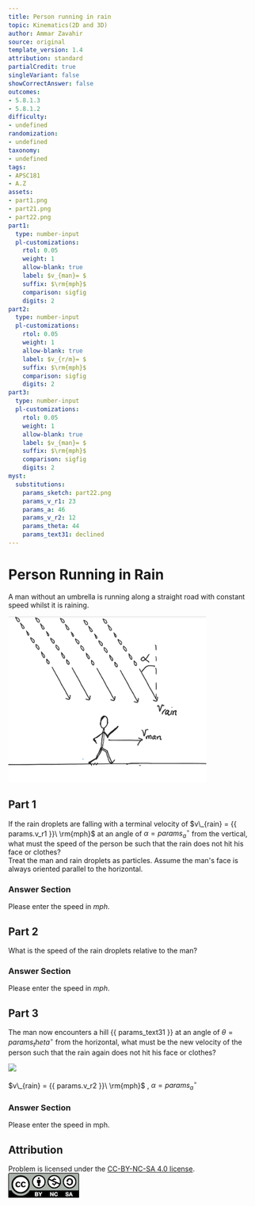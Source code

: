```yaml
---
title: Person running in rain
topic: Kinematics(2D and 3D)
author: Ammar Zavahir
source: original
template_version: 1.4
attribution: standard
partialCredit: true
singleVariant: false
showCorrectAnswer: false
outcomes:
- 5.8.1.3
- 5.8.1.2
difficulty:
- undefined
randomization:
- undefined
taxonomy:
- undefined
tags:
- APSC181
- A.Z
assets:
- part1.png
- part21.png
- part22.png
part1:
  type: number-input
  pl-customizations:
    rtol: 0.05
    weight: 1
    allow-blank: true
    label: $v_{man}= $
    suffix: $\rm{mph}$
    comparison: sigfig
    digits: 2
part2:
  type: number-input
  pl-customizations:
    rtol: 0.05
    weight: 1
    allow-blank: true
    label: $v_{r/m}= $
    suffix: $\rm{mph}$
    comparison: sigfig
    digits: 2
part3:
  type: number-input
  pl-customizations:
    rtol: 0.05
    weight: 1
    allow-blank: true
    label: $v_{man}= $
    suffix: $\rm{mph}$
    comparison: sigfig
    digits: 2
myst:
  substitutions:
    params_sketch: part22.png
    params_v_r1: 23
    params_a: 46
    params_v_r2: 12
    params_theta: 44
    params_text31: declined
---
```

# Person Running in Rain
A man without an umbrella is running along a straight road with constant speed whilst it is raining.

<img src="part1.png" width=400>

## Part 1

If the rain droplets are falling with a terminal velocity of $v\_{rain} = {{ params.v_r1 }}\ \rm{mph}$ at an angle of $\alpha = {{ params_a }}^{\circ}$ from the vertical, what must the speed of the person be such that the rain does not hit his face or clothes?
<br>
Treat the man and rain droplets as particles. Assume the man's face is always oriented parallel to the horizontal.

### Answer Section

Please enter the speed in $mph$.

## Part 2

What is the speed of the rain droplets relative to the man?

### Answer Section

Please enter the speed in $mph$.

## Part 3

The man now encounters a hill {{ params_text31 }} at an angle of $\theta = {{ params_theta }}^{\circ}$ from the horizontal, what must be the new velocity of the person such that the rain again does not hit his face or clothes?

<img src= "{{ params_sketch }}" width=600>

$v\_{rain} = {{ params.v_r2 }}\ \rm{mph}$ , $\alpha = {{ params_a }}^{\circ}$

### Answer Section

Please enter the speed in mph.

## Attribution

Problem is licensed under the [CC-BY-NC-SA 4.0 license](https://creativecommons.org/licenses/by-nc-sa/4.0/).<br> ![The Creative Commons 4.0 license requiring attribution-BY, non-commercial-NC, and share-alike-SA license.](https://raw.githubusercontent.com/firasm/bits/master/by-nc-sa.png)
